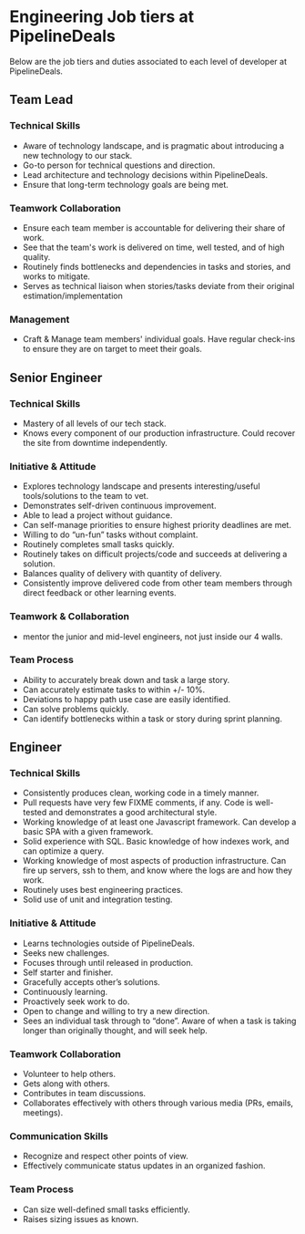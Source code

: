 # Engineering Job tiers at PipelineDeals

Below are the job tiers and duties associated to each level of developer at PipelineDeals.

## Team Lead

### Technical Skills

 * Aware of technology landscape, and is pragmatic about introducing a new technology to our stack.
 * Go-to person for technical questions and direction.
 * Lead architecture and technology decisions within PipelineDeals.
 * Ensure that long-term technology goals are being met.

### Teamwork Collaboration
 * Ensure each team member is accountable for delivering their share of work.
 * See that the team's work is delivered on time, well tested, and of high quality.
 * Routinely finds bottlenecks and dependencies in tasks and stories, and works to mitigate.
 * Serves as technical liaison when stories/tasks deviate from their original estimation/implementation
 
### Management
 * Craft & Manage team members' individual goals.  Have regular check-ins to ensure they are on target to meet their goals.

## Senior Engineer

### Technical Skills
 * Mastery of all levels of our tech stack.
 * Knows every component of our production infrastructure.  Could recover the site from downtime independently.

### Initiative & Attitude
 * Explores technology landscape and presents interesting/useful tools/solutions to the team to vet.
 * Demonstrates self-driven continuous improvement.
 * Able to lead a project without guidance.
 * Can self-manage priorities to ensure highest priority deadlines are met.
 * Willing to do “un-fun” tasks without complaint.
 * Routinely completes small tasks quickly.
 * Routinely takes on difficult projects/code and succeeds at delivering a solution.
 * Balances quality of delivery with quantity of delivery.
 * Consistently improve delivered code from other team members through direct feedback or other learning events.

### Teamwork & Collaboration
 * mentor the junior and mid-level engineers, not just inside our 4 walls.

### Team Process
 * Ability to accurately break down and task a large story.
 * Can accurately estimate tasks to within +/- 10%.
 * Deviations to happy path use case are easily identified.
 * Can solve problems quickly.
 * Can identify bottlenecks within a task or story during sprint planning.

## Engineer

### Technical Skills
 * Consistently produces clean, working code in a timely manner.
 * Pull requests have very few FIXME comments, if any.  Code is well-tested and demonstrates a good architectural style.
 * Working knowledge of at least one Javascript framework.  Can develop a basic SPA with a given framework.
 * Solid experience with SQL.  Basic knowledge of how indexes work, and can optimize a query.
 * Working knowledge of most aspects of production infrastructure.  Can fire up servers, ssh to them, and know where the logs are and how they work.
 * Routinely uses best engineering practices.
 * Solid use of unit and integration testing.

### Initiative & Attitude
 * Learns technologies outside of PipelineDeals.
 * Seeks new challenges.
 * Focuses through until released in production.
 * Self starter and finisher.
 * Gracefully accepts other’s solutions.
 * Continuously learning.
 * Proactively seek work to do.
 * Open to change and willing to try a new direction.
 * Sees an individual task through to “done”.  Aware of when a task is taking longer than originally thought, and will seek help.

### Teamwork Collaboration
 * Volunteer to help others.
 * Gets along with others.
 * Contributes in team discussions.
 * Collaborates effectively with others through various media (PRs, emails, meetings).

### Communication Skills
 * Recognize and respect other points of view.
 * Effectively communicate status updates in an organized fashion.

### Team Process
 * Can size well-defined small tasks efficiently.
 * Raises sizing issues as known.
